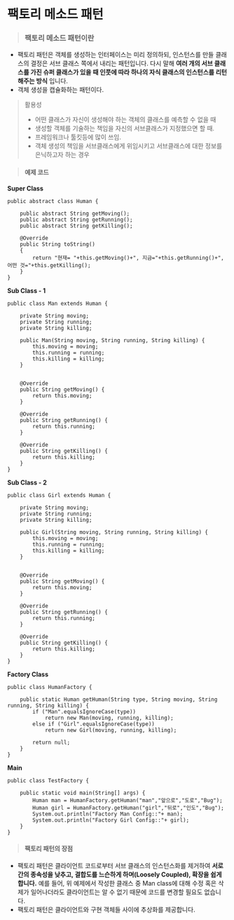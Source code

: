 # 팩토리 메소드 패턴

>### 팩토리 메소드 패턴이란

- 팩토리 패턴은 객체를 생성하는 인터페이스는 미리 정의하되, 인스턴스를 만들 클래스의 결정은 서브 클래스 쪽에서 내리는 패턴입니다. 다시 말해 __여러 개의 서브 클래스를 가진 슈퍼 클래스가 있을 때 인풋에 따라 하나의 자식 클래스의 인스턴스를 리턴해주는 방식__ 입니다.
- 객체 생성을 캡슐화하는 패턴이다.



> 활용성
>
> - 어떤 클래스가 자신이 생성해야 하는 객체의 클래스를 예측할 수 없을 때
> - 생성할 객체를 기술하는 책임을 자신의 서브클래스가 지정했으면 할 때.
> - 프레임워크나 툴킷등에 많이 쓰임.
> - 객체 생성의 책임을 서브클래스에게 위임시키고 서브클래스에 대한 정보를 은닉하고자 하는 경우






> #### 예제 코드

__Super Class__

```
public abstract class Human {

    public abstract String getMoving();
    public abstract String getRunning();
    public abstract String getKilling();

    @Override
    public String toString()
    {
        return "현재= "+this.getMoving()+", 지금="+this.getRunning()+", 어떤 것="+this.getKilling();
    }
}

```



__Sub Class - 1__

```
public class Man extends Human {

    private String moving;
    private String running;
    private String killing;

    public Man(String moving, String running, String killing) {
        this.moving = moving;
        this.running = running;
        this.killing = killing;
    }


    @Override
    public String getMoving() {
        return this.moving;
    }

    @Override
    public String getRunning() {
        return this.running;
    }

    @Override
    public String getKilling() {
        return this.killing;
    }
}

```



__Sub Class - 2__

```
public class Girl extends Human {

    private String moving;
    private String running;
    private String killing;

    public Girl(String moving, String running, String killing) {
        this.moving = moving;
        this.running = running;
        this.killing = killing;
    }


    @Override
    public String getMoving() {
        return this.moving;
    }

    @Override
    public String getRunning() {
        return this.running;
    }

    @Override
    public String getKilling() {
        return this.killing;
    }
}

```



__Factory Class__

```
public class HumanFactory {

    public static Human getHuman(String type, String moving, String running, String killing) {
        if ("Man".equalsIgnoreCase(type))
            return new Man(moving, running, killing);
        else if ("Girl".equalsIgnoreCase(type))
            return new Girl(moving, running, killing);

        return null;
    }
}
```



__Main__

```
public class TestFactory {

    public static void main(String[] args) {
        Human man = HumanFactory.getHuman("man","앞으로","도로","Bug");
        Human girl = HumanFactory.getHuman("girl","뒤로","인도","Bug");
        System.out.println("Factory Man Config::"+ man);
        System.out.println("Factory Girl Config::"+ girl);
    }
}
```

 

> #### 팩토리 패턴의 장점

- 팩토리 패턴은 클라이언트 코드로부터 서브 클래스의 인스턴스화를 제거하여 **서로 간의 종속성을 낮추고, 결합도를 느슨하게 하며(Loosely Coupled), 확장을 쉽게 합니다.**
  예를 들어, 위 예제에서 작성한 클래스 중 Man class에 대해 수정 혹은 삭제가 일어나더라도 클라이언트는 알 수 없기 때문에 코드를 변경할 필요도 없습니다.
- 팩토리 패턴은 클라이언트와 구현 객체들 사이에 추상화를 제공합니다.
